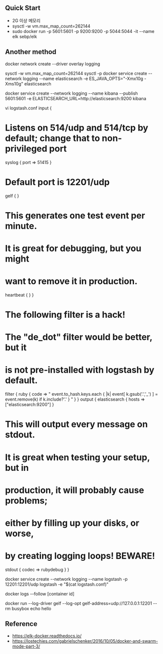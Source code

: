 ## Quick Start

- 2G 이상 메모리
- sysctl -w vm.max_map_count=262144
- sudo docker run -p 5601:5601 -p 9200:9200 -p 5044:5044 -it --name elk sebp/elk

## Another method
docker network create --driver overlay logging

sysctl -w vm.max_map_count=262144
sysctl -p
docker service create --network logging --name elasticsearch -e ES_JAVA_OPTS="-Xmx10g -Xms10g" elasticsearch

docker service create --network logging --name kibana --publish 5601:5601 -e ELASTICSEARCH_URL=http://elasticsearch:9200 kibana

vi logstash.conf
input {
  # Listens on 514/udp and 514/tcp by default; change that to non-privileged port
  syslog { port => 51415 }
  # Default port is 12201/udp
  gelf { }
  # This generates one test event per minute.
  # It is great for debugging, but you might
  # want to remove it in production.
  heartbeat { }
}
# The following filter is a hack!
# The "de_dot" filter would be better, but it
# is not pre-installed with logstash by default.
filter {
  ruby {
    code => "
      event.to_hash.keys.each { |k| event[ k.gsub('.','_') ] = event.remove(k) if k.include?'.' }
    "
  }
}
output {
  elasticsearch {
    hosts => ["elasticsearch:9200"]
  }
  # This will output every message on stdout.
  # It is great when testing your setup, but in
  # production, it will probably cause problems;
  # either by filling up your disks, or worse,
  # by creating logging loops! BEWARE!
  stdout {
    codec => rubydebug
  }
}



docker service create --network logging --name logstash -p 12201:12201/udp logstash -e "$(cat logstash.conf)"


docker logs --follow [container id]


docker run --log-driver gelf --log-opt gelf-address=udp://127.0.0.1:12201 --rm busybox echo hello



## Reference
- https://elk-docker.readthedocs.io/
- https://lostechies.com/gabrielschenker/2016/10/05/docker-and-swarm-mode-part-3/
